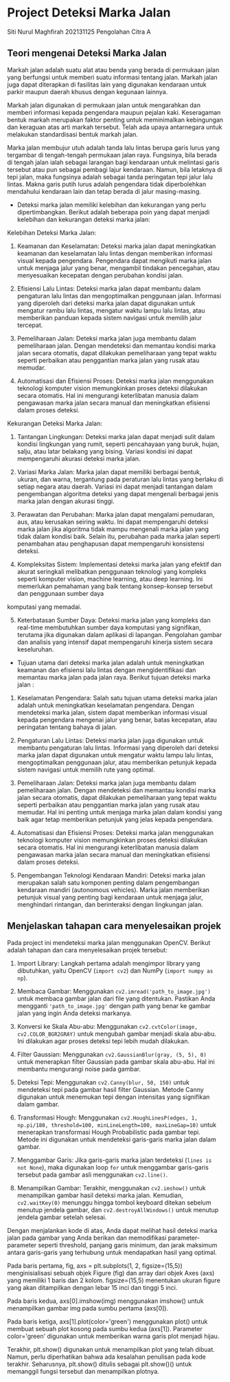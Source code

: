 # Project Deteksi Marka Jalan

Siti Nurul Maghfirah
202131125
Pengolahan Citra A





## Teori mengenai Deteksi Marka Jalan

Markah jalan adalah suatu alat atau benda yang berada di permukaan jalan yang berfungsi untuk memberi suatu informasi tentang jalan. Markah jalan juga dapat diterapkan di fasilitas lain yang digunakan kendaraan untuk parkir maupun daerah khusus dengan kegunaan lainnya.

Markah jalan digunakan di permukaan jalan untuk mengarahkan dan memberi informasi kepada pengendara maupun pejalan kaki. Keseragaman bentuk markah merupakan faktor penting untuk meminimalkan kebingungan dan keraguan atas arti markah tersebut. Telah ada upaya antarnegara untuk melakukan standardisasi bentuk markah jalan.

Marka jalan membujur utuh adalah tanda lalu lintas berupa garis lurus yang tergambar di tengah-tengah permukaan jalan raya. Fungsinya, bila berada di tengah jalan ialah sebagai larangan bagi kendaraan untuk melintasi garis tersebut atau pun sebagai pembagi lajur kendaraan. 
Namun, bila letaknya di tepi jalan, maka fungsinya adalah sebagai tanda peringatan tepi jalur lalu lintas. Makna garis putih lurus adalah pengendara tidak diperbolehkan mendahului kendaraan lain dan tetap berada di jalur masing-masing.

- Deteksi marka jalan memiliki kelebihan dan kekurangan yang perlu dipertimbangkan. Berikut adalah beberapa poin yang dapat menjadi kelebihan dan kekurangan deteksi marka jalan:

Kelebihan Deteksi Marka Jalan:
1. Keamanan dan Keselamatan: Deteksi marka jalan dapat meningkatkan keamanan dan keselamatan lalu lintas dengan memberikan informasi visual kepada pengendara. Pengendara dapat mengikuti marka jalan untuk menjaga jalur yang benar, mengambil tindakan pencegahan, atau menyesuaikan kecepatan dengan perubahan kondisi jalan.

2. Efisiensi Lalu Lintas: Deteksi marka jalan dapat membantu dalam pengaturan lalu lintas dan mengoptimalkan penggunaan jalan. Informasi yang diperoleh dari deteksi marka jalan dapat digunakan untuk mengatur rambu lalu lintas, mengatur waktu lampu lalu lintas, atau memberikan panduan kepada sistem navigasi untuk memilih jalur tercepat.

3. Pemeliharaan Jalan: Deteksi marka jalan juga membantu dalam pemeliharaan jalan. Dengan mendeteksi dan memantau kondisi marka jalan secara otomatis, dapat dilakukan pemeliharaan yang tepat waktu seperti perbaikan atau penggantian marka jalan yang rusak atau memudar.

4. Automatisasi dan Efisiensi Proses: Deteksi marka jalan menggunakan teknologi komputer vision memungkinkan proses deteksi dilakukan secara otomatis. Hal ini mengurangi keterlibatan manusia dalam pengawasan marka jalan secara manual dan meningkatkan efisiensi dalam proses deteksi.

Kekurangan Deteksi Marka Jalan:
1. Tantangan Lingkungan: Deteksi marka jalan dapat menjadi sulit dalam kondisi lingkungan yang rumit, seperti pencahayaan yang buruk, hujan, salju, atau latar belakang yang bising. Variasi kondisi ini dapat mempengaruhi akurasi deteksi marka jalan.

2. Variasi Marka Jalan: Marka jalan dapat memiliki berbagai bentuk, ukuran, dan warna, tergantung pada peraturan lalu lintas yang berlaku di setiap negara atau daerah. Variasi ini dapat menjadi tantangan dalam pengembangan algoritma deteksi yang dapat mengenali berbagai jenis marka jalan dengan akurasi tinggi.

3. Perawatan dan Perubahan: Marka jalan dapat mengalami pemudaran, aus, atau kerusakan seiring waktu. Ini dapat mempengaruhi deteksi marka jalan jika algoritma tidak mampu mengenali marka jalan yang tidak dalam kondisi baik. Selain itu, perubahan pada marka jalan seperti penambahan atau penghapusan dapat mempengaruhi konsistensi deteksi.

4. Kompleksitas Sistem: Implementasi deteksi marka jalan yang efektif dan akurat seringkali melibatkan penggunaan teknologi yang kompleks seperti komputer vision, machine learning, atau deep learning. Ini memerlukan pemahaman yang baik tentang konsep-konsep tersebut dan penggunaan sumber daya

komputasi yang memadai.

5. Keterbatasan Sumber Daya: Deteksi marka jalan yang kompleks dan real-time membutuhkan sumber daya komputasi yang signifikan, terutama jika digunakan dalam aplikasi di lapangan. Pengolahan gambar dan analisis yang intensif dapat mempengaruhi kinerja sistem secara keseluruhan.

- Tujuan utama dari deteksi marka jalan adalah untuk meningkatkan keamanan dan efisiensi lalu lintas dengan mengidentifikasi dan memantau marka jalan pada jalan raya. Berikut tujuan deteksi marka jalan :

1. Keselamatan Pengendara: Salah satu tujuan utama deteksi marka jalan adalah untuk meningkatkan keselamatan pengendara. Dengan mendeteksi marka jalan, sistem dapat memberikan informasi visual kepada pengendara mengenai jalur yang benar, batas kecepatan, atau peringatan tentang bahaya di jalan.

2. Pengaturan Lalu Lintas: Deteksi marka jalan juga digunakan untuk membantu pengaturan lalu lintas. Informasi yang diperoleh dari deteksi marka jalan dapat digunakan untuk mengatur waktu lampu lalu lintas, mengoptimalkan penggunaan jalur, atau memberikan petunjuk kepada sistem navigasi untuk memilih rute yang optimal.

3. Pemeliharaan Jalan: Deteksi marka jalan juga membantu dalam pemeliharaan jalan. Dengan mendeteksi dan memantau kondisi marka jalan secara otomatis, dapat dilakukan pemeliharaan yang tepat waktu seperti perbaikan atau penggantian marka jalan yang rusak atau memudar. Hal ini penting untuk menjaga marka jalan dalam kondisi yang baik agar tetap memberikan petunjuk yang jelas kepada pengendara.

4. Automatisasi dan Efisiensi Proses: Deteksi marka jalan menggunakan teknologi komputer vision memungkinkan proses deteksi dilakukan secara otomatis. Hal ini mengurangi keterlibatan manusia dalam pengawasan marka jalan secara manual dan meningkatkan efisiensi dalam proses deteksi.

5. Pengembangan Teknologi Kendaraan Mandiri: Deteksi marka jalan merupakan salah satu komponen penting dalam pengembangan kendaraan mandiri (autonomous vehicles). Marka jalan memberikan petunjuk visual yang penting bagi kendaraan untuk menjaga jalur, menghindari rintangan, dan berinteraksi dengan lingkungan jalan.


## Menjelaskan tahapan cara menyelesaikan projek

Pada project ini mendeteksi marka jalan menggunakan OpenCV. Berikut adalah tahapan dan cara menyelesaikan projek tersebut:

1. Import Library: Langkah pertama adalah mengimpor library yang dibutuhkan, yaitu OpenCV (`import cv2`) dan NumPy (`import numpy as np`).

2. Membaca Gambar: Menggunakan `cv2.imread('path_to_image.jpg')` untuk membaca gambar jalan dari file yang ditentukan. Pastikan Anda mengganti `'path_to_image.jpg'` dengan path yang benar ke gambar jalan yang ingin Anda deteksi markanya.

3. Konversi ke Skala Abu-abu: Menggunakan `cv2.cvtColor(image, cv2.COLOR_BGR2GRAY)` untuk mengubah gambar menjadi skala abu-abu. Ini dilakukan agar proses deteksi tepi lebih mudah dilakukan.

4. Filter Gaussian: Menggunakan `cv2.GaussianBlur(gray, (5, 5), 0)` untuk menerapkan filter Gaussian pada gambar skala abu-abu. Hal ini membantu mengurangi noise pada gambar.

5. Deteksi Tepi: Menggunakan `cv2.Canny(blur, 50, 150)` untuk mendeteksi tepi pada gambar hasil filter Gaussian. Metode Canny digunakan untuk menemukan tepi dengan intensitas yang signifikan dalam gambar.

6. Transformasi Hough: Menggunakan `cv2.HoughLinesP(edges, 1, np.pi/180, threshold=100, minLineLength=100, maxLineGap=10)` untuk menerapkan transformasi Hough Probabilistic pada gambar tepi. Metode ini digunakan untuk mendeteksi garis-garis marka jalan dalam gambar.

7. Menggambar Garis: Jika garis-garis marka jalan terdeteksi (`lines is not None`), maka digunakan loop `for` untuk menggambar garis-garis tersebut pada gambar asli menggunakan `cv2.line()`.

8. Menampilkan Gambar: Terakhir, menggunakan `cv2.imshow()` untuk menampilkan gambar hasil deteksi marka jalan. Kemudian, `cv2.waitKey(0)` menunggu hingga tombol keyboard ditekan sebelum menutup jendela gambar, dan `cv2.destroyAllWindows()` untuk menutup jendela gambar setelah selesai.

Dengan menjalankan kode di atas, Anda dapat melihat hasil deteksi marka jalan pada gambar yang Anda berikan dan memodifikasi parameter-parameter seperti threshold, panjang garis minimum, dan jarak maksimum antara garis-garis yang terhubung untuk mendapatkan hasil yang optimal.

Pada baris pertama, fig, axs = plt.subplots(1, 2, figsize=(15,5)) menginisialisasi sebuah objek Figure (fig) dan array dari objek Axes (axs) yang memiliki 1 baris dan 2 kolom. figsize=(15,5) menentukan ukuran figure yang akan ditampilkan dengan lebar 15 inci dan tinggi 5 inci.

Pada baris kedua, axs[0].imshow(img) menggunakan imshow() untuk menampilkan gambar img pada sumbu pertama (axs[0]).

Pada baris ketiga, axs[1].plot(color='green') menggunakan plot() untuk membuat sebuah plot kosong pada sumbu kedua (axs[1]). Parameter color='green' digunakan untuk memberikan warna garis plot menjadi hijau.

Terakhir, plt.show() digunakan untuk menampilkan plot yang telah dibuat. Namun, perlu diperhatikan bahwa ada kesalahan penulisan pada kode terakhir. Seharusnya, plt.show() ditulis sebagai plt.show()() untuk memanggil fungsi tersebut dan menampilkan plotnya.
